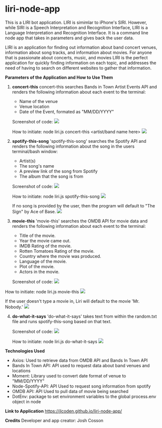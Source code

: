 # liri-node-app

This is a LIRI bot application. LIRI is simimlar to iPhone's SIRI. However, while SIRI is a Speech Interpretation and Recognition Interface, LIRI is a Language Interpretation and Recognition Interface. It is a command line node app that takes in parameters and gives back the user data.

LIRI is an application for finding out information about band concert venues, information about song tracks, and information about movies. For anyone that is passionate about concerts, music, and movies LIRI is the perfect application for quickly finding information on each topic, and addresses the need of having to search on different websites to gather that information.

**Parameters of the Application and How to Use Them**

1.  **concert-this**
    concert-this searches Bands in Town Artist Events API and renders the following information about each event to the terminal:

    - Name of the venue
    - Venue location
    - Date of the Event, formated as "MM/DD/YYYY"

    Screenshot of code:
    ![](concertThis.PNG)

    How to initiate: node liri.js concert-this <artist/band name here>
    ![](concert-this.gif)

2)  **spotify-this-song**
    'spotify-this-song' searches the Spotify API and renders the following information about the song in the users terminal/bash window:

    - Artist(s)
    - The song's name
    - A preview link of the song from Spotify
    - The album that the song is from

    Screenshot of code:
    ![](spotifyThisSong.PNG)

    How to initiate: node liri.js spotify-this-song <song name here>
    ![](spotify-this-song.gif)

    If no song is provided by the user, then the program will default to "The Sign" by Ace of Base.
    ![](ace-of-base.gif)

3. **movie-this**
   'movie-this' searches the OMDB API for movie data and renders the following information about each event to the terminal:

   - Title of the movie.
   - Year the movie came out.
   - IMDB Rating of the movie.
   - Rotten Tomatoes Rating of the movie.
   - Country where the movie was produced.
   - Language of the movie.
   - Plot of the movie.
   - Actors in the movie.

   Screenshot of code:
   ![](movieThis.PNG)

How to initiate: node liri.js movie-this <movie name here>
![](movie-this.gif)

If the user doesn't type a movie in, Liri will default to the movie 'Mr. Nobody.'
![](mr-nobody.gif)

4. **do-what-it-says**
   'do-what-it-says' takes text from within the random.txt file and runs spotify-this-song based on that text.

   Screenshot of code:
   ![](doWhatItSays.PNG)

   How to initiate: node liri.js do-what-it-says
   ![](do-what-it-says.gif)

**Technologies Used**

- Axios: Used to retrieve data from OMDB API and Bands In Town API
- Bands In Town API: API used to request data about band venues and locations
- Moment: Library used to convert date format of venue to "MM/DD/YYYY"
- Node-Spotify-API: API Used to request song information from spotify
- OMDB API: API Used to pull data of movie being searched
- DotEnv: package to set environment variables to the global process.env object in node

**Link to Application**
https://jlcoden.github.io/liri-node-app/

**Credits**
Developer and app creator: Josh Cosson
